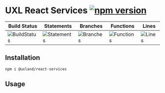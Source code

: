 # UXL React Services [![npm version](https://badge.fury.io/js/%40uxland%2Freact-services.svg)](https://badge.fury.io/js/%40uxland%2Freact-services)

| Build Status                                    | Statements                                    | Branches                                  | Functions                                   | Lines                               |
| ----------------------------------------------- | --------------------------------------------- | ----------------------------------------- | ------------------------------------------- | ----------------------------------- |
| ![BuildStatus](#buildstatus# "Building Status") | ![Statements](#statements# "Make me better!") | ![Branches](#branches# "Make me better!") | ![Functions](#functions# "Make me better!") | ![Lines](#lines# "Make me better!") |

## Installation

`npm i @uxland/react-services`

## Usage
